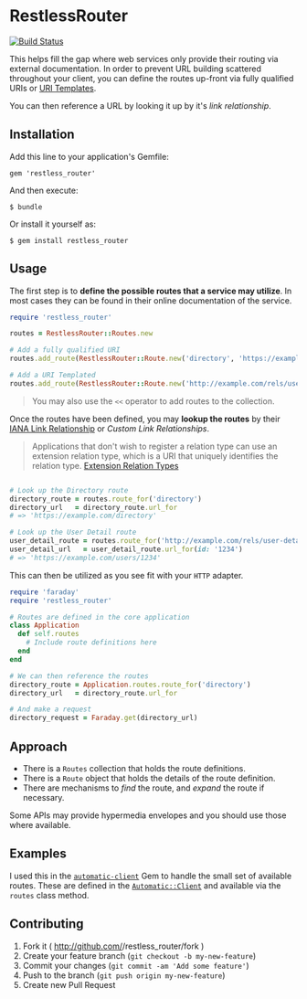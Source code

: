 # RestlessRouter

[![Build Status](https://travis-ci.org/nateklaiber/restless_router.svg?branch=master)](https://travis-ci.org/nateklaiber/restless_router)

This helps fill the gap where web services only provide their routing
via external documentation. In order to prevent URL building scattered
throughout your client, you can define the routes up-front via fully
qualified URIs or [URI Templates](http://tools.ietf.org/html/rfc6570).

You can then reference a URL by looking it up by it's _link
relationship_.


## Installation

Add this line to your application's Gemfile:

    gem 'restless_router'

And then execute:

    $ bundle

Or install it yourself as:

    $ gem install restless_router

## Usage

The first step is to **define the possible routes that a service may
utilize**. In most cases they can be found in their online documentation
of the service.

```ruby
require 'restless_router'

routes = RestlessRouter::Routes.new

# Add a fully qualified URI
routes.add_route(RestlessRouter::Route.new('directory', 'https://example.com/directory')

# Add a URI Templated
routes.add_route(RestlessRouter::Route.new('http://example.com/rels/user-detail', 'https://example.com/users/{id}', templated: true)
```

> You may also use the `<<` operator to add routes to the collection.

Once the routes have been defined, you may **lookup the routes** by their
[IANA Link
Relationship](http://www.iana.org/assignments/link-relations/link-relations.xhtml)
or _Custom Link Relationships_.

> Applications that don't wish to register a relation type can use an extension relation type, which is a URI that uniquely identifies the relation type. [Extension Relation Types](http://tools.ietf.org/html/rfc5988#section-4.2)

```ruby

# Look up the Directory route
directory_route = routes.route_for('directory')
directory_url   = directory_route.url_for
# => 'https://example.com/directory'

# Look up the User Detail route
user_detail_route = routes.route_for('http://example.com/rels/user-detail')
user_detail_url   = user_detail_route.url_for(id: '1234')
# => 'https://example.com/users/1234'
```

This can then be utilized as you see fit with your `HTTP` adapter.

```ruby
require 'faraday'
require 'restless_router'

# Routes are defined in the core application
class Application
  def self.routes
    # Include route definitions here
  end
end

# We can then reference the routes
directory_route = Application.routes.route_for('directory')
directory_url   = directory_route.url_for

# And make a request
directory_request = Faraday.get(directory_url)
```

## Approach

* There is a `Routes` collection that holds the route definitions.
* There is a `Route` object that holds the details of the route definition.
* There are mechanisms to _find_ the route, and _expand_ the route if necessary.

Some APIs may provide hypermedia envelopes and you should use those where
available. 

## Examples

I used this in the [`automatic-client`](https://rubygems.org/gems/automatic-client) Gem to handle the small set of available routes. These are defined in the [`Automatic::Client`](https://github.com/nateklaiber/automatic-client/blob/ef58709f93c8abcdaadb16be1eed8ec33989c05f/lib/automatic/client.rb) and available via the `routes` class method.

## Contributing

1. Fork it ( http://github.com/<my-github-username>/restless_router/fork )
2. Create your feature branch (`git checkout -b my-new-feature`)
3. Commit your changes (`git commit -am 'Add some feature'`)
4. Push to the branch (`git push origin my-new-feature`)
5. Create new Pull Request

